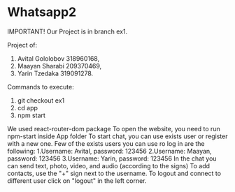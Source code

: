 # Whatsapp2
IMPORTANT! Our Project is in branch ex1.

Project of:
1. Avital Gololobov 318960168,
2. Maayan Sharabi 209370469,
3. Yarin Tzedaka 319091278.

Commands to execute:
1. git checkout ex1
2. cd app
3. npm start

We used react-router-dom package
To open the website, you need to run npm-start inside App folder
To start chat, you can use exists user or register with a new one.
Few of the exists users you can use ro log in are the following:
1.Username: Avital, password: 123456
2.Username: Maayan, password: 123456
3.Username: Yarin, password: 123456
In the chat you can send text, photo, video, and audio (according to the signs)
To add contacts, use the "+" sign next to the username.
To logout and connect to different user click on "logout" in the left corner.


